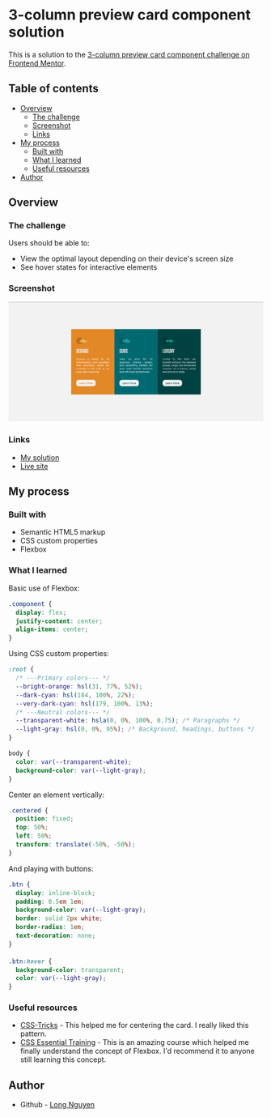 # 3-column preview card component solution

This is a solution to the [3-column preview card component challenge on Frontend Mentor](https://www.frontendmentor.io/challenges/3column-preview-card-component-pH92eAR2-).

## Table of contents

- [Overview](#overview)
  - [The challenge](#the-challenge)
  - [Screenshot](#screenshot)
  - [Links](#links)
- [My process](#my-process)
  - [Built with](#built-with)
  - [What I learned](#what-i-learned)
  - [Useful resources](#useful-resources)
- [Author](#author)

## Overview

### The challenge

Users should be able to:

- View the optimal layout depending on their device's screen size
- See hover states for interactive elements

### Screenshot

![](./screenshot.png)

### Links

- [My solution](https://github.com/minhlong149/3-column-preview-card-component)
- [Live site](https://minhlong149.github.io/3-column-preview-card-component/)

## My process

### Built with

- Semantic HTML5 markup
- CSS custom properties
- Flexbox

### What I learned

Basic use of Flexbox:
```css
.component {
  display: flex;
  justify-content: center;
  align-items: center;
}
```

Using CSS custom properties:
```css
:root {
  /* ---Primary colors--- */
  --bright-orange: hsl(31, 77%, 52%);
  --dark-cyan: hsl(184, 100%, 22%);
  --very-dark-cyan: hsl(179, 100%, 13%);
  /* ---Neutral colors--- */
  --transparent-white: hsla(0, 0%, 100%, 0.75); /* Paragraphs */
  --light-gray: hsl(0, 0%, 95%); /* Background, headings, buttons */
}
```
```css
body {
  color: var(--transparent-white);
  background-color: var(--light-gray);
}
```
Center an element vertically:
```css
.centered {
  position: fixed;
  top: 50%;
  left: 50%;
  transform: translate(-50%, -50%);
}
```
And playing with buttons:
```css
.btn {
  display: inline-block;
  padding: 0.5em 1em;
  background-color: var(--light-gray);
  border: solid 2px white;
  border-radius: 1em;
  text-decoration: none;
}

.btn:hover {
  background-color: transparent;
  color: var(--light-gray);
}
```

### Useful resources

- [CSS-Tricks](https://css-tricks.com/centering-css-complete-guide/) - This helped me for centering the card. I really liked this pattern.
- [CSS Essential Training](https://www.linkedin.com/learning/css-essential-training-3) - This is an amazing course which helped me finally understand the concept of Flexbox. I'd recommend it to anyone still learning this concept.

## Author

- Github - [Long Nguyen](https://github.com/minhlong149)
